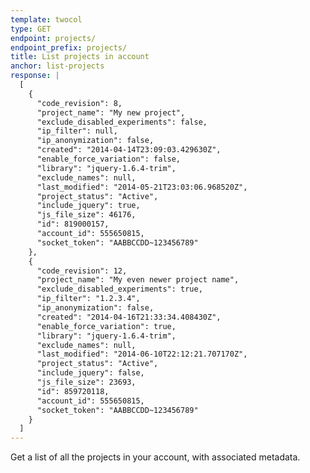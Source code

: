 ```yaml
---
template: twocol
type: GET
endpoint: projects/
endpoint_prefix: projects/
title: List projects in account
anchor: list-projects
response: |
  [
    {
      "code_revision": 8,
      "project_name": "My new project",
      "exclude_disabled_experiments": false,
      "ip_filter": null,
      "ip_anonymization": false,
      "created": "2014-04-14T23:09:03.429630Z",
      "enable_force_variation": false,
      "library": "jquery-1.6.4-trim",
      "exclude_names": null,
      "last_modified": "2014-05-21T23:03:06.968520Z",
      "project_status": "Active",
      "include_jquery": true,
      "js_file_size": 46176,
      "id": 819000157,
      "account_id": 555650815,
      "socket_token": "AABBCCDD~123456789"
    },
    {
      "code_revision": 12,
      "project_name": "My even newer project name",
      "exclude_disabled_experiments": true,
      "ip_filter": "1.2.3.4",
      "ip_anonymization": false,
      "created": "2014-04-16T21:33:34.408430Z",
      "enable_force_variation": true,
      "library": "jquery-1.6.4-trim",
      "exclude_names": null,
      "last_modified": "2014-06-10T22:12:21.707170Z",
      "project_status": "Active",
      "include_jquery": false,
      "js_file_size": 23693,
      "id": 859720118,
      "account_id": 555650815,
      "socket_token": "AABBCCDD~123456789"
    }
  ]
---
```


Get a list of all the projects in your account, with associated metadata.
